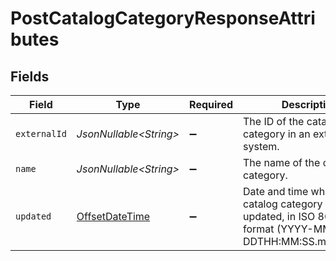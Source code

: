 # PostCatalogCategoryResponseAttributes


## Fields

| Field                                                                                                      | Type                                                                                                       | Required                                                                                                   | Description                                                                                                | Example                                                                                                    |
| ---------------------------------------------------------------------------------------------------------- | ---------------------------------------------------------------------------------------------------------- | ---------------------------------------------------------------------------------------------------------- | ---------------------------------------------------------------------------------------------------------- | ---------------------------------------------------------------------------------------------------------- |
| `externalId`                                                                                               | *JsonNullable\<String>*                                                                                    | :heavy_minus_sign:                                                                                         | The ID of the catalog category in an external system.                                                      | SAMPLE-DATA-CATEGORY-APPAREL                                                                               |
| `name`                                                                                                     | *JsonNullable\<String>*                                                                                    | :heavy_minus_sign:                                                                                         | The name of the catalog category.                                                                          | Sample Data Category Apparel                                                                               |
| `updated`                                                                                                  | [OffsetDateTime](https://docs.oracle.com/javase/8/docs/api/java/time/OffsetDateTime.html)                  | :heavy_minus_sign:                                                                                         | Date and time when the catalog category was last updated, in ISO 8601 format (YYYY-MM-DDTHH:MM:SS.mmmmmm). | 2022-11-08T00:00:00+00:00                                                                                  |